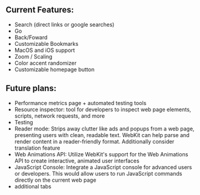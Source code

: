 ## Current Features: 
- Search (direct links or google searches)
- Go
- Back/Foward
- Customizable Bookmarks
- MacOS and iOS support
- Zoom / Scaling
- Color accent randomizer
- Customizable homepage button

## Future plans: 
- Performance metrics page + automated testing tools
- Resource inspector: tool for developers to inspect web page elements, scripts, network requests, and more
- Testing
- Reader mode: Strips away clutter like ads and popups from a web page, presenting users with clean, readable text. WebKit can help parse and render content in a reader-friendly format. Additionally consider translation feature
- Web Animations API: Utilize WebKit's support for the Web Animations API to create interactive, animated user interfaces
- JavaScript Console: Integrate a JavaScript console for advanced users or developers. This would allow users to run JavaScript commands directly on the current web page
- additional tabs
